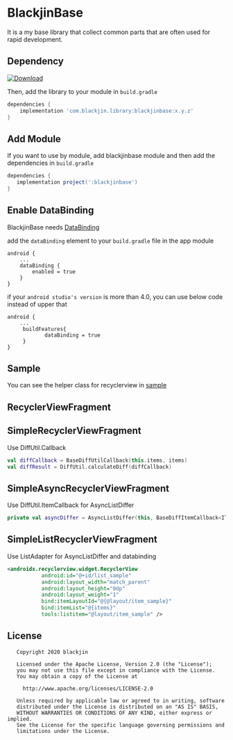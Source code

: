 # BlackjinBase

It is a my base library that collect common parts that are often used for rapid development.

## Dependency

[ ![Download](https://api.bintray.com/packages/dlwls5201/maven/blackjinbase/images/download.svg) ](https://bintray.com/dlwls5201/maven/blackjinbase/_latestVersion)

Then, add the library to your module in `build.gradle`
```gradle
dependencies {
    implementation 'com.blackjin.library:blackjinbase:x.y.z'
}
```

## Add Module

If you want to use by module, add blackjinbase module and then add the dependencies in `build.gradle`
```gradle
dependencies {
   implementation project(':blackjinbase')
}
```


## Enable DataBinding
BlackjinBase needs [DataBinding](https://developer.android.com/topic/libraries/data-binding)

add the `dataBinding` element to your `build.gradle` file in the app module

```
android {
    ...
    dataBinding {
        enabled = true
    }
}
```

if your `android studio's version` is more than 4.0, you can use below code instead of upper that
```
android {
    ...
     buildFeatures{
            dataBinding = true
     }
}
```

## Sample

You can see the helper class for recyclerview in [sample](https://github.com/dlwls5201/BlackjinBase/tree/master/blackjinbase/src/main/java/com/tistory/blackjinbase/sample)

## RecyclerViewFragment

## SimpleRecyclerViewFragment

Use DiffUtil.Callback
```kotlin
val diffCallback = BaseDiffUtilCallback(this.items, items)
val diffResult = DiffUtil.calculateDiff(diffCallback)
```

## SimpleAsyncRecyclerViewFragment

Use DiffUtil.ItemCallback for AsyncListDiffer
```kotlin
private val asyncDiffer = AsyncListDiffer(this, BaseDiffItemCallback<ITEM>())
```

## SimpleListRecyclerViewFragment

Use ListAdapter for AsyncListDiffer and databinding
```xml
<androidx.recyclerview.widget.RecyclerView
           android:id="@+id/list_sample"
           android:layout_width="match_parent"
           android:layout_height="0dp"
           android:layout_weight="1"
           bind:itemLayoutId="@{@layout/item_sample}"
           bind:itemList="@{items}"
           tools:listitem="@layout/item_sample" />
```

License
--------
```
   Copyright 2020 blackjin

   Licensed under the Apache License, Version 2.0 (the "License");
   you may not use this file except in compliance with the License.
   You may obtain a copy of the License at

     http://www.apache.org/licenses/LICENSE-2.0

   Unless required by applicable law or agreed to in writing, software
   distributed under the License is distributed on an "AS IS" BASIS,
   WITHOUT WARRANTIES OR CONDITIONS OF ANY KIND, either express or implied.
   See the License for the specific language governing permissions and
   limitations under the License.
```